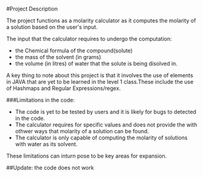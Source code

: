 #Project Description

The project functions as a molarity calculator as it computes the molarity of a solution based on the user's input. 

The input that the calculator requires to undergo the computation:
- the Chemical formula of the compound(solute)
- the mass of the solvent (in grams)
- the volume (in litres) of water that the solute is being disolved in.

A key thing to note about this project is that it involves the use of elements in JAVA that are yet to be learned in the level 1 class.These include the use of Hashmaps and Regular Expressions/regex.

###Limitations in the code:
* The code is yet to be tested by users and it is likely for bugs to detected in the code.
* The calculator requires for specific values and does not provide the with othwer ways that molarity of a solution can be found.
* The calculator is only capable of computing the molarity of solutions with water as its solvent. 

These limitations can inturn pose to be key areas for expansion.


##Update: the code does not work 
